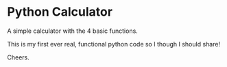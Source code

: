 # Python Calculator
 A simple calculator with the 4 basic functions.

 This is my first ever real, functional python code so I though I should share!

 Cheers.
